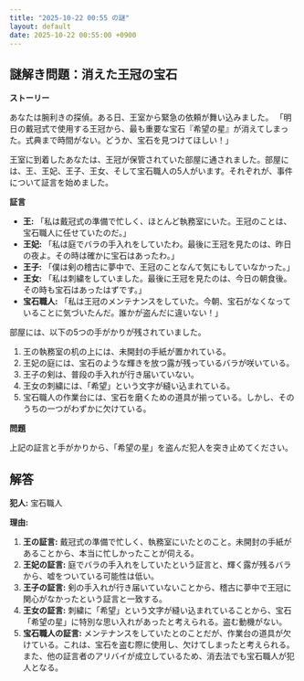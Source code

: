 ```yaml
---
title: "2025-10-22 00:55 の謎"
layout: default
date: 2025-10-22 00:55:00 +0900
---
```

## 謎解き問題：消えた王冠の宝石

**ストーリー**

あなたは腕利きの探偵。ある日、王室から緊急の依頼が舞い込みました。
「明日の戴冠式で使用する王冠から、最も重要な宝石『希望の星』が消えてしまった。式典まで時間がない。どうか、宝石を見つけてほしい！」

王室に到着したあなたは、王冠が保管されていた部屋に通されました。部屋には、王、王妃、王子、王女、そして宝石職人の5人がいます。それぞれが、事件について証言を始めました。

**証言**

*   **王:** 「私は戴冠式の準備で忙しく、ほとんど執務室にいた。王冠のことは、宝石職人に任せていたのだ。」
*   **王妃:** 「私は庭でバラの手入れをしていたわ。最後に王冠を見たのは、昨日の夜よ。その時は確かに宝石はあったわ。」
*   **王子:** 「僕は剣の稽古に夢中で、王冠のことなんて気にもしていなかった。」
*   **王女:** 「私は刺繍をしていました。最後に王冠を見たのは、今日の朝食後。その時も宝石はあったはずです。」
*   **宝石職人:** 「私は王冠のメンテナンスをしていた。今朝、宝石がなくなっていることに気づいたんだ。誰かが盗んだに違いない！」

部屋には、以下の5つの手がかりが残されていました。

1.  王の執務室の机の上には、未開封の手紙が置かれている。
2.  王妃の庭には、宝石のような輝きを放つ露が残っているバラが咲いている。
3.  王子の剣は、普段の手入れが行き届いていない。
4.  王女の刺繍には、「希望」という文字が縫い込まれている。
5.  宝石職人の作業台には、宝石を磨くための道具が揃っている。しかし、そのうちの一つがわずかに欠けている。

**問題**

上記の証言と手がかりから、「希望の星」を盗んだ犯人を突き止めてください。

## 解答

**犯人:** 宝石職人

**理由:**

1.  **王の証言:** 戴冠式の準備で忙しく、執務室にいたとのこと。未開封の手紙があることから、本当に忙しかったことが伺える。
2.  **王妃の証言:** 庭でバラの手入れをしていたという証言と、輝く露が残るバラから、嘘をついている可能性は低い。
3.  **王子の証言:** 剣の手入れが行き届いていないことから、稽古に夢中で王冠に関心がなかったという証言と一致する。
4.  **王女の証言:** 刺繍に「希望」という文字が縫い込まれていることから、宝石「希望の星」に特別な思い入れがあったと考えられる。盗む動機がない。
5.  **宝石職人の証言:** メンテナンスをしていたとのことだが、作業台の道具が欠けている。これは、宝石を盗む際に使用し、欠けてしまったと考えられる。また、他の証言者のアリバイが成立しているため、消去法でも宝石職人が犯人となる。

